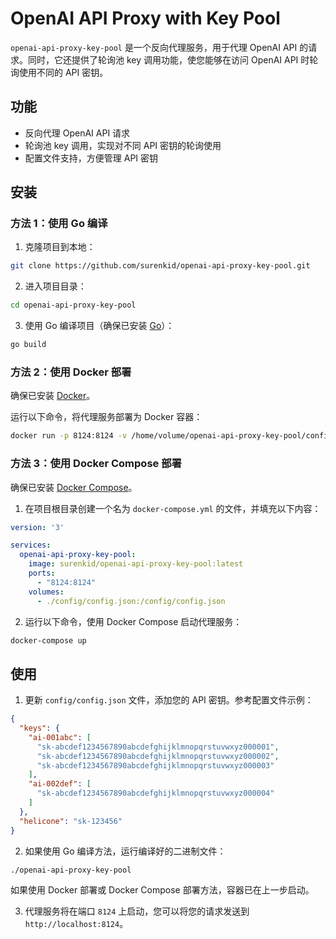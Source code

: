 # OpenAI API Proxy with Key Pool

`openai-api-proxy-key-pool` 是一个反向代理服务，用于代理 OpenAI API 的请求。同时，它还提供了轮询池 key 调用功能，使您能够在访问 OpenAI API 时轮询使用不同的 API 密钥。

## 功能

- 反向代理 OpenAI API 请求
- 轮询池 key 调用，实现对不同 API 密钥的轮询使用
- 配置文件支持，方便管理 API 密钥

## 安装

### 方法 1：使用 Go 编译

1. 克隆项目到本地：

```bash
git clone https://github.com/surenkid/openai-api-proxy-key-pool.git
```

2. 进入项目目录：

```bash
cd openai-api-proxy-key-pool
```

3. 使用 Go 编译项目（确保已安装 [Go](https://golang.org/doc/install)）：

```bash
go build
```

### 方法 2：使用 Docker 部署

确保已安装 [Docker](https://docs.docker.com/engine/install/)。

运行以下命令，将代理服务部署为 Docker 容器：

```bash
docker run -p 8124:8124 -v /home/volume/openai-api-proxy-key-pool/config.json:/config/config.json surenkid/openai-api-proxy-key-pool:latest
```

### 方法 3：使用 Docker Compose 部署

确保已安装 [Docker Compose](https://docs.docker.com/compose/install/)。

1. 在项目根目录创建一个名为 `docker-compose.yml` 的文件，并填充以下内容：

```yaml
version: '3'

services:
  openai-api-proxy-key-pool:
    image: surenkid/openai-api-proxy-key-pool:latest
    ports:
      - "8124:8124"
    volumes:
      - ./config/config.json:/config/config.json
```

2. 运行以下命令，使用 Docker Compose 启动代理服务：

```bash
docker-compose up
```

## 使用

1. 更新 `config/config.json` 文件，添加您的 API 密钥。参考配置文件示例：

```json
{
  "keys": {
    "ai-001abc": [
      "sk-abcdef1234567890abcdefghijklmnopqrstuvwxyz000001",
      "sk-abcdef1234567890abcdefghijklmnopqrstuvwxyz000002",
      "sk-abcdef1234567890abcdefghijklmnopqrstuvwxyz000003"
    ],
    "ai-002def": [
      "sk-abcdef1234567890abcdefghijklmnopqrstuvwxyz000004"
    ]
  },
  "helicone": "sk-123456"
}
```

2. 如果使用 Go 编译方法，运行编译好的二进制文件：

```bash
./openai-api-proxy-key-pool
```

如果使用 Docker 部署或 Docker Compose 部署方法，容器已在上一步启动。

3. 代理服务将在端口 `8124` 上启动，您可以将您的请求发送到 `http://localhost:8124`。
